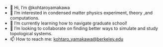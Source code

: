 - 👋 Hi, I’m @kohtaroyamakawa
- 👀 I’m interested in condensed matter physics experiment, theory ,and computations.
- 🌱 I’m currently learning how to navigate graduate school!
- 💞️ I’m looking to collaborate on finding better ways to simulate and study topological systems.
- 📫 How to reach me: kohtaro_yamakawa@berkeley.edu

<!---
kohtaroyamakawa/kohtaroyamakawa is a ✨ special ✨ repository because its `README.md` (this file) appears on your GitHub profile.
You can click the Preview link to take a look at your changes.
--->
